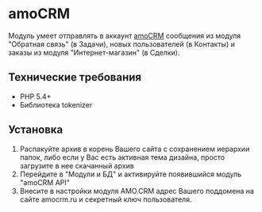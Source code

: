 # amoCRM
Модуль умеет отправлять в аккаунт [amoCRM](https://www.amocrm.ru/) сообщения из модуля "Обратная связь" (в Задачи), новых пользователей (в Контакты) и заказы из модуля "Интернет-магазин" (в Сделки).

## Технические требования
* РНР 5.4+
* Библиотека tokenizer

## Установка
1. Распакуйте архив в корень Вашего сайта с сохранением иерархии папок, либо если у Вас есть активная тема дизайна, просто загрузите в нее скачанный архив
2. Перейдите в "Модули и БД" и активируйте появившийся модуль "amoCRM API"
3. Внесите в настройки модуля AMO.CRM адрес Вашего поддомена на сайте amocrm.ru и секретный ключ пользователя.
